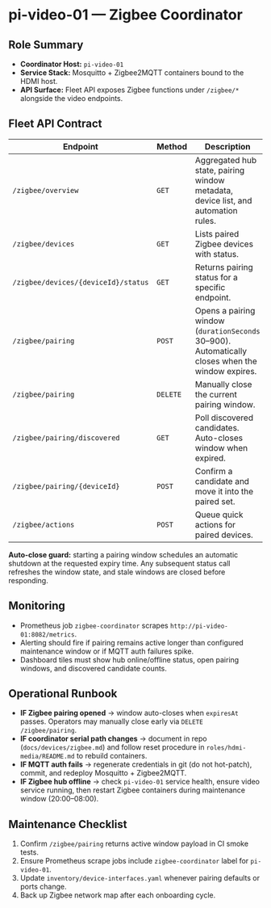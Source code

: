 # pi-video-01 — Zigbee Coordinator

## Role Summary
- **Coordinator Host:** `pi-video-01`
- **Service Stack:** Mosquitto + Zigbee2MQTT containers bound to the HDMI host.
- **API Surface:** Fleet API exposes Zigbee functions under `/zigbee/*` alongside the video endpoints.

## Fleet API Contract
| Endpoint | Method | Description |
| --- | --- | --- |
| `/zigbee/overview` | `GET` | Aggregated hub state, pairing window metadata, device list, and automation rules. |
| `/zigbee/devices` | `GET` | Lists paired Zigbee devices with status. |
| `/zigbee/devices/{deviceId}/status` | `GET` | Returns pairing status for a specific endpoint. |
| `/zigbee/pairing` | `POST` | Opens a pairing window (`durationSeconds` 30–900). Automatically closes when the window expires. |
| `/zigbee/pairing` | `DELETE` | Manually close the current pairing window. |
| `/zigbee/pairing/discovered` | `GET` | Poll discovered candidates. Auto-closes window when expired. |
| `/zigbee/pairing/{deviceId}` | `POST` | Confirm a candidate and move it into the paired set. |
| `/zigbee/actions` | `POST` | Queue quick actions for paired devices. |

**Auto-close guard:** starting a pairing window schedules an automatic shutdown at the requested expiry time. Any subsequent status call refreshes the window state, and stale windows are closed before responding.

## Monitoring
- Prometheus job `zigbee-coordinator` scrapes `http://pi-video-01:8082/metrics`.
- Alerting should fire if pairing remains active longer than configured maintenance window or if MQTT auth failures spike.
- Dashboard tiles must show hub online/offline status, open pairing windows, and discovered candidate counts.

## Operational Runbook
- **IF Zigbee pairing opened** → window auto-closes when `expiresAt` passes. Operators may manually close early via `DELETE /zigbee/pairing`.
- **IF coordinator serial path changes** → document in repo (`docs/devices/zigbee.md`) and follow reset procedure in `roles/hdmi-media/README.md` to rebuild containers.
- **IF MQTT auth fails** → regenerate credentials in git (do not hot-patch), commit, and redeploy Mosquitto + Zigbee2MQTT.
- **IF Zigbee hub offline** → check `pi-video-01` service health, ensure video service running, then restart Zigbee containers during maintenance window (20:00–08:00).

## Maintenance Checklist
1. Confirm `/zigbee/pairing` returns active window payload in CI smoke tests.
2. Ensure Prometheus scrape jobs include `zigbee-coordinator` label for `pi-video-01`.
3. Update `inventory/device-interfaces.yaml` whenever pairing defaults or ports change.
4. Back up Zigbee network map after each onboarding cycle.
